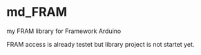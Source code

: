 # md_FRAM
my FRAM library for Framework Arduino

FRAM access is already testet but library project is not startet yet. 
